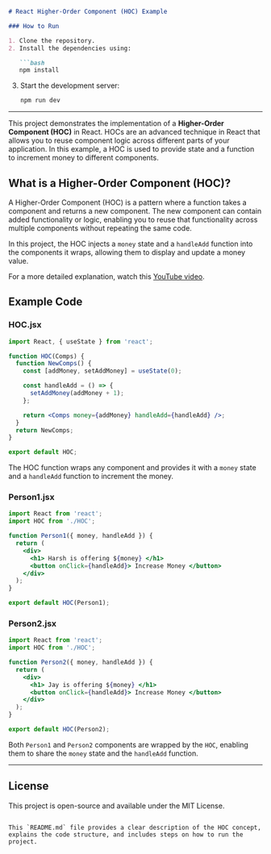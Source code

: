 
```markdown
# React Higher-Order Component (HOC) Example

### How to Run

1. Clone the repository.
2. Install the dependencies using:

   ```bash
   npm install
   ```

3. Start the development server:

   ```bash
   npm run dev
   ```

---

This project demonstrates the implementation of a **Higher-Order Component (HOC)** in React. HOCs are an advanced technique in React that allows you to reuse component logic across different parts of your application. In this example, a HOC is used to provide state and a function to increment money to different components.

## What is a Higher-Order Component (HOC)?

A Higher-Order Component (HOC) is a pattern where a function takes a component and returns a new component. The new component can contain added functionality or logic, enabling you to reuse that functionality across multiple components without repeating the same code.

In this project, the HOC injects a `money` state and a `handleAdd` function into the components it wraps, allowing them to display and update a money value.

For a more detailed explanation, watch this [YouTube video](https://youtu.be/J5P0q7EROfw?si=13qZHAYzSPqAxZwi).

## Example Code

### HOC.jsx

```jsx
import React, { useState } from 'react';

function HOC(Comps) {
  function NewComps() {
    const [addMoney, setAddMoney] = useState(0);

    const handleAdd = () => {
      setAddMoney(addMoney + 1);
    };

    return <Comps money={addMoney} handleAdd={handleAdd} />;
  }
  return NewComps;
}

export default HOC;
```

The HOC function wraps any component and provides it with a `money` state and a `handleAdd` function to increment the money.

### Person1.jsx

```jsx
import React from 'react';
import HOC from './HOC';

function Person1({ money, handleAdd }) {
  return (
    <div>
      <h1> Harsh is offering ${money} </h1>
      <button onClick={handleAdd}> Increase Money </button>
    </div>
  );
}

export default HOC(Person1);
```

### Person2.jsx

```jsx
import React from 'react';
import HOC from './HOC';

function Person2({ money, handleAdd }) {
  return (
    <div>
      <h1> Jay is offering ${money} </h1>
      <button onClick={handleAdd}> Increase Money </button>
    </div>
  );
}

export default HOC(Person2);
```

Both `Person1` and `Person2` components are wrapped by the `HOC`, enabling them to share the `money` state and the `handleAdd` function.

---

## License

This project is open-source and available under the MIT License.
```

This `README.md` file provides a clear description of the HOC concept, explains the code structure, and includes steps on how to run the project.